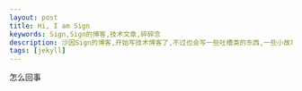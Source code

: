 ```yaml
---
layout: post
title: Hi, I am Sign
keywords: Sign,Sign的博客,技术文章,碎碎念
description: 沙因Sign的博客,开始写技术博客了,不过也会写一些吐槽类的东西,一些小故事里的大道理
tags: [jekyll]
---
```

怎么回事